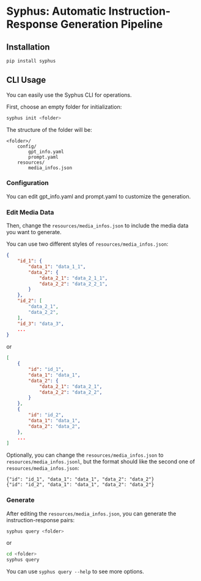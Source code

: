 # Syphus: Automatic Instruction-Response Generation Pipeline

## Installation

```bash
pip install syphus
```

## CLI Usage

You can easily use the Syphus CLI for operations.

First, choose an empty folder for initialization:

```bash
syphus init <folder>
```

The structure of the folder will be:

```
<folder>/
    config/
        gpt_info.yaml
        prompt.yaml
    resources/
        media_infos.json
```

### Configuration

You can edit gpt_info.yaml and prompt.yaml to customize the generation.

### Edit Media Data

Then, change the `resources/media_infos.json` to include the media data you want to generate.

You can use two different styles of `resources/media_infos.json`:

```json
{
    "id_1": {
        "data_1": "data_1_1",
        "data_2": {
            "data_2_1": "data_2_1_1",
            "data_2_2": "data_2_2_1",
        }
    },
    "id_2": [
        "data_2_1",
        "data_2_2",
    ],
    "id_3": "data_3",
    ...
}
```

or

```json
[
    {
        "id": "id_1",
        "data_1": "data_1",
        "data_2": {
            "data_2_1": "data_2_1",
            "data_2_2": "data_2_2",
        }
    },
    {
        "id": "id_2",
        "data_1": "data_1",
        "data_2": "data_2",
    },
    ...
]
```

Optionally, you can change the `resources/media_infos.json` to `resources/media_infos.jsonl`, but the format should like the second one of `resources/media_infos.json`:

```jsonl
{"id": "id_1", "data_1": "data_1", "data_2": "data_2"}
{"id": "id_2", "data_1": "data_1", "data_2": "data_2"}
```

### Generate

After editing the `resources/media_infos.json`, you can generate the instruction-response pairs:

```bash
syphus query <folder>
```

or

```bash
cd <folder>
syphus query
```

You can use `syphus query --help` to see more options.
